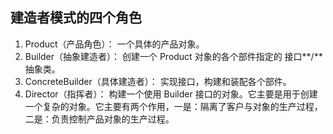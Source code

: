 ## 建造者模式的四个角色

1.  Product（产品角色）： 一个具体的产品对象。
2.  Builder（抽象建造者）： 创建一个 Product 对象的各个部件指定的 接口**/**抽象类。
3.  ConcreteBuilder（具体建造者）： 实现接口，构建和装配各个部件。
4.  Director（指挥者）： 构建一个使用 Builder 接口的对象。它主要是用于创建一个复杂的对象。它主要有两个作用，一是：隔离了客户与对象的生产过程，二是：负责控制产品对象的生产过程。